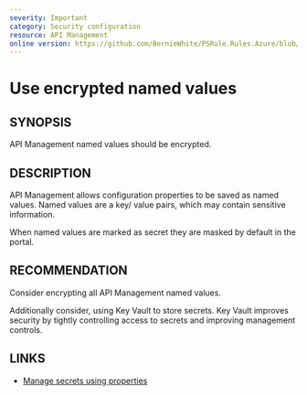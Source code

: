 ```yaml
---
severity: Important
category: Security configuration
resource: API Management
online version: https://github.com/BernieWhite/PSRule.Rules.Azure/blob/master/docs/rules/en/Azure.APIM.EncryptValues.md
---
```


# Use encrypted named values

## SYNOPSIS

API Management named values should be encrypted.

## DESCRIPTION

API Management allows configuration properties to be saved as named values.
Named values are a key/ value pairs, which may contain sensitive information.

When named values are marked as secret they are masked by default in the portal.

## RECOMMENDATION

Consider encrypting all API Management named values.

Additionally consider, using Key Vault to store secrets.
Key Vault improves security by tightly controlling access to secrets and improving management controls.

## LINKS

- [Manage secrets using properties](https://docs.microsoft.com/en-us/azure/api-management/api-management-howto-properties)

